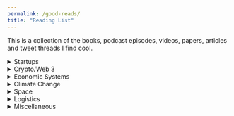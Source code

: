 ```yaml
---
permalink: /good-reads/
title: "Reading List"
---
```


This is a collection of the books, podcast episodes, videos, papers, articles and tweet threads I find cool.

<details>
<summary>Startups</summary>
<div markdown = "1">

- [Andrew Chen - The Cold Start Problem: How to Start and Scale Network Effects](https://www.amazon.com/Cold-Start-Problem-Andrew-Chen/dp/0062969749)
- [a16z Podcast - Balaji Srinivasan on the Network State](https://open.spotify.com/episode/6Loy9jiJRGXLHHgOAVVgwR?si=6ae914cc4f484e91)
- [Balaji Srinivasan - The Network State: How To Start a New Country](https://www.amazon.com/dp/B09VPKZR3G)
- [Ashlee Vance - Elon Musk: Tesla, SpaceX, and the Quest for a Fantastic Future](https://www.amazon.com/Elon-Musk-SpaceX-Fantastic-Future/dp/006230125X)
- [Peter Thiel, Blake Masters - Zero to One: Notes on Startups, or How to Build the Future](https://www.amazon.com/Zero-One-Notes-Startups-Future/dp/0804139296/ref=tmm_hrd_swatch_0?_encoding=UTF8&qid=1673176343&sr=8-1)

</div>
</details>


<details>
<summary>Crypto/Web 3</summary>
<div markdown = "1">


- [E. Glen Weyl, Puja Ohlaver, Vitalik Buterin - Decentralized Society: Finding Web3's Soul](https://papers.ssrn.com/sol3/papers.cfm?abstract_id=4105763)
- [Satoshi Nakamoto - Bitcoin: A Peer-to-Peer Electronic Cash System](https://bitcoin.org/bitcoin.pdf)
- [Vitalik Buterin - Ethereum: A Next-Generation Smart Contract and Decentralized Application Platform](https://ethereum.org/en/whitepaper/)
- [Nick Mudge - EIP-2535: Diamonds, Multi-Facet Proxy](https://eips.ethereum.org/EIPS/eip-2535)

</div>
</details>

<details>
<summary>Economic Systems</summary>
<div markdown = "1">

- [Joel Miller, E. Glen Weyl, Leon Erichsen - Beyond Collusion Resistance: Leveraging Social Information for Plural Funding and Voting](https://papers.ssrn.com/sol3/papers.cfm?abstract_id=4311507)
- [Green Pill Podcast - Radical Markets with Glen Weyl](https://open.spotify.com/episode/6Kd2xgVAOHgFwj65YajdYR?si=50846f9a1f584efa)
- [Stephanie Kelton - The big myth of government deficits](https://www.youtube.com/watch?v=FATQ0Yf0Fhc)
- [Kurzgesagt - A Selfish Argument for Making the World a Better Place – Egoistic Altruism](https://www.youtube.com/watch?v=rvskMHn0sqQ)
- [Wendover Productions - Is Africa the Next China?](https://www.youtube.com/watch?v=8egszLpKMWU)
- [Wendover Productions - The Electric Vehicle Charging Problem](https://www.youtube.com/watch?v=pLcqJ2DclEg)
- [Economics Explained - Is There a Better Economic System than Capitalism?](https://www.youtube.com/watch?v=tJwQej0el5s)
- [Economics Explained - India Will Not Be The Next China](https://www.youtube.com/watch?v=mtvmqI0PV2M)
- [Economics Explained - Limitless Growth Is Possible If We Run Our Economies Correctly](https://www.youtube.com/watch?v=yxsLrteNl0E)
- [Economics Explained - Was Dropping The Gold Standard A Mistake?](https://www.youtube.com/watch?v=S-6WNmL26wE)
- [Economics Explained - China’s Blackouts Are Shining Light On A New Problem](https://www.youtube.com/watch?v=dcIQdlud88c)
- [Economics Explained - The Overleveraged Economy of Iceland](https://www.youtube.com/watch?v=FwHEjefqsKM)
- [Economics Explained - The Economy of EVE Online](https://www.youtube.com/watch?v=nrW6p5ns8K8&list=LL&index=345)
- [Kurzgesagt - The Rise of the Machines – Why Automation is Different this Time](https://www.youtube.com/watch?v=WSKi8HfcxEk)
- [Kurzgesagt - Universal Basic Income Explained – Free Money for Everybody? UBI](https://www.youtube.com/watch?v=kl39KHS07Xc)

</div>
</details>

<details>
<summary>Climate Change</summary>
<div markdown = "1">

- [Leslie Dewan - Making the Invisible Visible: Demystifying Nuclear Energy](https://www.youtube.com/watch?v=KBk54q4H9K4)
- [Cleo Abram - The big misconception about clean energy](https://www.youtube.com/watch?v=v6k7yBBhuZo)
- [Kurzgesagt - Do we Need Nuclear Energy to Stop Climate Change?](https://www.youtube.com/watch?v=EhAemz1v7dQ)
- [Kurzgesagt - We WILL Fix Climate Change](https://www.youtube.com/watch?v=LxgMdjyw8uw)
- [Al Gore - The case for optimism on climate change](https://www.youtube.com/watch?v=gVfgkFaswn4)
- [Michael Shellenberger - Why renewables can’t save the planet](https://www.youtube.com/watch?v=N-yALPEpV4w)
- [Real Engineering - A New Way to Achieve Nuclear Fusion: Helion](https://www.youtube.com/watch?v=_bDXXWQxK38)

</div>
</details>


<details>
<summary>Space</summary>
<div markdown = "1">

- [Kurzgesagt - How To Terraform Venus (Quickly)](https://www.youtube.com/watch?v=G-WO-z-QuWI)
- [Kurzgesagt - Why Black Holes Could Delete The Universe – The Information Paradox](https://www.youtube.com/watch?v=yWO-cvGETRQ)
- [Kurzgesagt - What If Earth got Kicked Out of the Solar System? Rogue Earth](https://www.youtube.com/watch?v=gLZJlf5rHVs)
- [Kurzgesagt - 1,000km Cable to the Stars - The Skyhook](https://www.youtube.com/watch?v=dqwpQarrDwk)
- [Kurzgesagt - How to Build a Dyson Sphere - The Ultimate Megastructure](https://www.youtube.com/watch?v=pP44EPBMb8A)
- [Kurzgesagt - Aliens under the Ice – Life on Rogue Planets](https://www.youtube.com/watch?v=M7CkdB5z9PY)

</div>
</details>

<details>
<summary>Logistics</summary>
<div markdown = "1">

- [Johnny Harris - The US Military is EVERYWHERE](https://www.youtube.com/watch?v=-YR2TxHkb4c)
- [Wendover Productions - The US Military’s Massive Global Transportation System](https://www.youtube.com/watch?v=iIpPuJ_r8Xg)
- [Wendover Productions - The Failed Logistics of Russia's Invasion of Ukraine](https://www.youtube.com/watch?v=b4wRdoWpw0w)
- [Wendover Productions - How Electricity Gets to You](https://www.youtube.com/watch?v=xhxo2oXRiio)

</div>
</details>

<details>
<summary>Miscellaneous</summary>
<div markdown = "1">

- [Morgan Housel - The Psychology of Money: Timeless lessons on wealth, greed, and happiness](https://www.amazon.com/Psychology-Money-Timeless-lessons-happiness-ebook/dp/B084HJSJJ2/ref=tmm_kin_swatch_0?_encoding=UTF8&qid=1673176442&sr=8-1)
- [Wendover Productions - The Art Market is a Scam (And Rich People Run It)](https://www.youtube.com/watch?v=ZZ3F3zWiEmc)
- [James Clear - Atomic Habits: An Easy & Proven Way to Build Good Habits & Break Bad Ones](https://www.amazon.com/Atomic-Habits-Proven-Build-Break-ebook/dp/B07D23CFGR/ref=tmm_kin_swatch_0?_encoding=UTF8&qid=1673175779&sr=8-1)
- [Michael Nielsen - Reinventing Discovery: The New Era of Networked Science](https://www.amazon.com/Reinventing-Discovery-New-Networked-Science/dp/0691160198/ref=sr_1_1?keywords=reinventing+discovery&qid=1673175858&sprefix=reinventing+disco%2Caps%2C152&sr=8-1)
- [Peter Singer - The why and how of effective altruism](https://www.youtube.com/watch?v=Diuv3XZQXyc)
- [JK Rowling - Harry Potter and the Order of the Phoenix](https://www.amazon.com/Harry-Potter-Order-Phoenix-Illustrated/dp/054579143X)
- [Wendover Productions - Why Electric Planes are Inevitably Coming](https://www.youtube.com/watch?v=aH4b3sAs-l8)
- [Kurzgesagt - The Egg - A Short Story](https://www.youtube.com/watch?v=h6fcK_fRYaI)
- [Kurzgesagt - What Are You Doing With Your Life? The Tail End](https://www.youtube.com/watch?v=JXeJANDKwDc)

</div>
</details>










